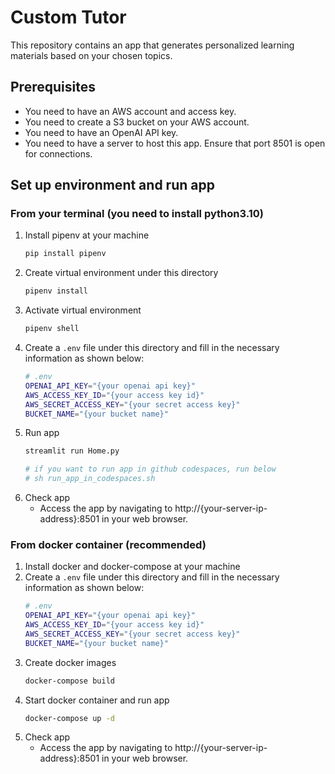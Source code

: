 # Custom Tutor
This repository contains an app that generates personalized learning materials based on your chosen topics.

## Prerequisites
- You need to have an AWS account and access key.
- You need to create a S3 bucket on your AWS account.
- You need to have an OpenAI API key.
- You need to have a server to host this app. Ensure that port 8501 is open for connections.

## Set up environment and run app
### From your terminal (you need to install python3.10)
1. Install pipenv at your machine
    ```bash
    pip install pipenv
    ```
2. Create virtual environment under this directory
    ```bash
    pipenv install
    ```
3. Activate virtual environment
    ```bash
    pipenv shell
    ```
4. Create a `.env` file under this directory and fill in the necessary information as shown below:
    ```bash
    # .env
    OPENAI_API_KEY="{your openai api key}"
    AWS_ACCESS_KEY_ID="{your access key id}"
    AWS_SECRET_ACCESS_KEY="{your secret access key}"
    BUCKET_NAME="{your bucket name}"
    ```
5. Run app
    ```bash
    streamlit run Home.py

    # if you want to run app in github codespaces, run below
    # sh run_app_in_codespaces.sh
    ```
6. Check app
    - Access the app by navigating to http://{your-server-ip-address}:8501 in your web browser.

### From docker container (recommended)
1. Install docker and docker-compose at your machine
2. Create a `.env` file under this directory and fill in the necessary information as shown below:
    ```bash
    # .env
    OPENAI_API_KEY="{your openai api key}"
    AWS_ACCESS_KEY_ID="{your access key id}"
    AWS_SECRET_ACCESS_KEY="{your secret access key}"
    BUCKET_NAME="{your bucket name}"
    ```
3. Create docker images
    ```bash
    docker-compose build
    ```
4. Start docker container and run app
    ```bash
    docker-compose up -d
    ```
5. Check app
    - Access the app by navigating to http://{your-server-ip-address}:8501 in your web browser.